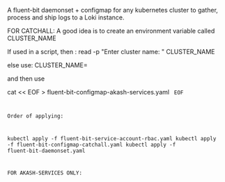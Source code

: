 A fluent-bit daemonset + configmap for any kubernetes cluster to gather, process and ship logs to a Loki instance.

FOR CATCHALL:
A good idea is to create an environment variable called CLUSTER_NAME 

If used in a script, then :
read -p "Enter cluster name: " CLUSTER_NAME

else use:
CLUSTER_NAME=<name of your cluster>

and then use 

cat << EOF > fluent-bit-configmap-akash-services.yaml <code here> EOF

Order of applying:

kubectl apply -f fluent-bit-service-account-rbac.yaml
kubectl apply -f fluent-bit-configmap-catchall.yaml
kubectl apply -f fluent-bit-daemonset.yaml

FOR AKASH-SERVICES ONLY:
